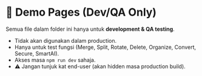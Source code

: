 # 🧪 Demo Pages (Dev/QA Only)

Semua file dalam folder ini hanya untuk **development & QA testing**.

- Tidak akan digunakan dalam production.
- Hanya untuk test fungsi (Merge, Split, Rotate, Delete, Organize, Convert, Secure, SmartAI).
- Akses masa `npm run dev` sahaja.
- ⚠️ Jangan tunjuk kat end-user (akan hidden masa production build).
